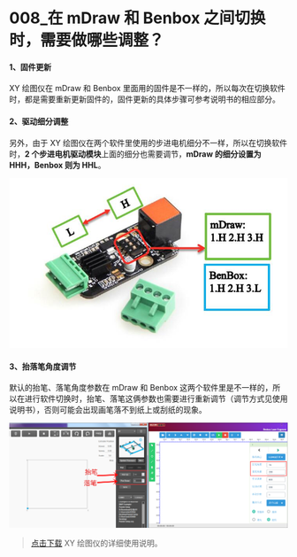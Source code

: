 # 008\_在 mDraw 和 Benbox 之间切换时，需要做哪些调整？

#### 1、固件更新

XY 绘图仪在 mDraw 和 Benbox 里面用的固件是不一样的，所以每次在切换软件时，都是需要重新更新固件的，固件更新的具体步骤可参考说明书的相应部分。 

#### 2、驱动细分调整

另外，由于 XY 绘图仪在两个软件里使用的步进电机细分不一样，所以在切换软件时，**2 个步进电机驱动模块**上面的细分也需要调节，**mDraw 的细分设置为 HHH，Benbox 则为 HHL**。

![](../.gitbook/assets/dian-ji-qu-dong-xi-fen.jpg)

#### 3、抬落笔角度调节

默认的抬笔、落笔角度参数在 mDraw 和 Benbox 这两个软件里是不一样的，所以在进行软件切换时，抬笔、落笔这俩参数也需要进行重新调节（调节方式见使用说明书），否则可能会出现画笔落不到纸上或刮纸的现象。

![&#x62AC;&#x3001;&#x843D;&#x7B14;&#x53C2;&#x6570;&#x5BF9;&#x6BD4;](../.gitbook/assets/qq-jie-tu-20181009114437-fu-ben.png)

> [点击下载](http://bbs.makeblock.com/forum.php?mod=attachment&aid=NjIwNHw1Y2U0ODJhMXwxNTM5MDU2Mzg0fDB8MzMyMQ%3D%3D) XY 绘图仪的详细使用说明。

